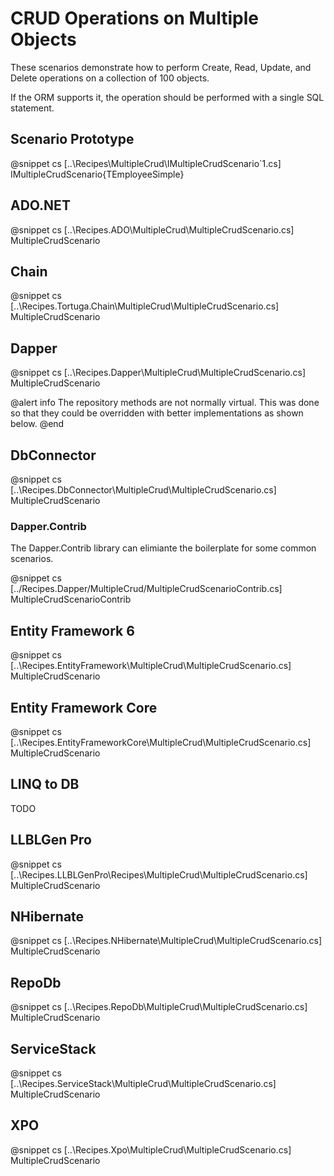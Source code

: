 ﻿# CRUD Operations on Multiple Objects

These scenarios demonstrate how to perform Create, Read, Update, and Delete operations on a collection of 100 objects. 

If the ORM supports it, the operation should be performed with a single SQL statement.

## Scenario Prototype

@snippet cs [..\Recipes\MultipleCrud\IMultipleCrudScenario`1.cs] IMultipleCrudScenario{TEmployeeSimple}

## ADO.NET

@snippet cs [..\Recipes.ADO\MultipleCrud\MultipleCrudScenario.cs] MultipleCrudScenario

## Chain

@snippet cs [..\Recipes.Tortuga.Chain\MultipleCrud\MultipleCrudScenario.cs] MultipleCrudScenario

## Dapper

@snippet cs [..\Recipes.Dapper\MultipleCrud\MultipleCrudScenario.cs] MultipleCrudScenario

@alert info
The repository methods are not normally virtual. This was done so that they could be overridden with better implementations as shown below.
@end

## DbConnector

@snippet cs [..\Recipes.DbConnector\MultipleCrud\MultipleCrudScenario.cs] MultipleCrudScenario

### Dapper.Contrib

The Dapper.Contrib library can elimiante the boilerplate for some common scenarios. 

@snippet cs [../Recipes.Dapper/MultipleCrud/MultipleCrudScenarioContrib.cs] MultipleCrudScenarioContrib

## Entity Framework 6

@snippet cs [..\Recipes.EntityFramework\MultipleCrud\MultipleCrudScenario.cs] MultipleCrudScenario

## Entity Framework Core

@snippet cs [..\Recipes.EntityFrameworkCore\MultipleCrud\MultipleCrudScenario.cs] MultipleCrudScenario

## LINQ to DB

TODO

## LLBLGen Pro 

@snippet cs [..\Recipes.LLBLGenPro\Recipes\MultipleCrud\MultipleCrudScenario.cs] MultipleCrudScenario

## NHibernate

@snippet cs [..\Recipes.NHibernate\MultipleCrud\MultipleCrudScenario.cs] MultipleCrudScenario

## RepoDb

@snippet cs [..\Recipes.RepoDb\MultipleCrud\MultipleCrudScenario.cs] MultipleCrudScenario

## ServiceStack

@snippet cs [..\Recipes.ServiceStack\MultipleCrud\MultipleCrudScenario.cs] MultipleCrudScenario

## XPO

@snippet cs [..\Recipes.Xpo\MultipleCrud\MultipleCrudScenario.cs] MultipleCrudScenario
